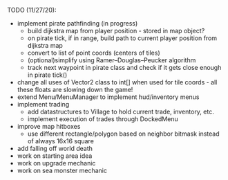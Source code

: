 TODO (11/27/20):
- implement pirate pathfinding (in progress)
    - build dijkstra map from player position - stored in map object?
    - on pirate tick, if in range, build path to current player position from dijkstra map
    - convert to list of point coords (centers of tiles)
    - (optional)simplify using Ramer–Douglas–Peucker algorithm
    - track next waypoint in pirate class and check if it gets close enough in pirate tick()
- change all uses of Vector2 class to int[] when used for tile coords - all these floats are slowing down the game!
- extend Menu/MenuManager to implement hud/inventory menus
- implement trading 
    - add datastructures to Village to hold current trade, inventory, etc.
    - implement execution of trades through DockedMenu
- improve map hitboxes 
    - use different rectangle/polygon based on neighbor bitmask instead of always 16x16 square
- add falling off world death
- work on starting area idea
- work on upgrade mechanic
- work on sea monster mechanic
